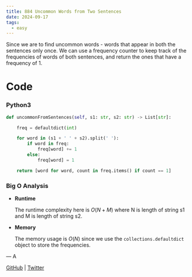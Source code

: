 ```yaml
---
title: 884 Uncommon Words from Two Sentences
date: 2024-09-17
tags:
  - easy
---
```


Since we are to find uncommon words - words that appear in both the sentences only once. We can use a frequency counter to keep track of the frequencies of words of both sentences, and return the ones that have a frequency of 1.

# Code

### Python3

```python
def uncommonFromSentences(self, s1: str, s2: str) -> List[str]:

    freq = defaultdict(int)

    for word in (s1 + ' ' + s2).split(' '):
        if word in freq:
            freq[word] += 1
        else:
            freq[word] = 1

    return [word for word, count in freq.items() if count == 1]
```

### Big O Analysis

- **Runtime**

  The runtime complexity here is $O(N + M)$ where N is length of string s1 and M is length of string s2.

- **Memory**

  The memory usage is $O(N)$ since we use the `collections.defaultdict` object to store the frequencies.

— A

[GitHub](https://github.com/athkdev) | [Twitter](https://twitter.com/athkdev)

